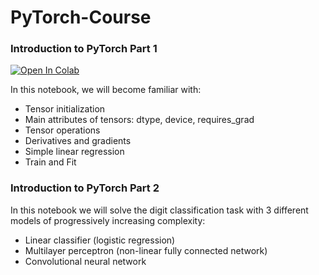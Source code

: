 # PyTorch-Course

### Introduction to PyTorch Part 1

<a href="https://colab.research.google.com/drive/1xkQWaCig55_xeO_ZzSqj2zll2ZLcB033?usp=sharing" target="_parent"><img src="https://colab.research.google.com/assets/colab-badge.svg" alt="Open In Colab"/></a>

In this notebook, we will become familiar with:
* Tensor initialization
* Main attributes of tensors: dtype, device, requires_grad
* Tensor operations
* Derivatives and gradients
* Simple linear regression
* Train and Fit 

### Introduction to PyTorch Part 2

In this notebook we will solve the digit classification task with 3 different models of progressively increasing complexity:

* Linear classifier (logistic regression)
* Multilayer perceptron (non-linear fully connected network)
* Convolutional neural network
